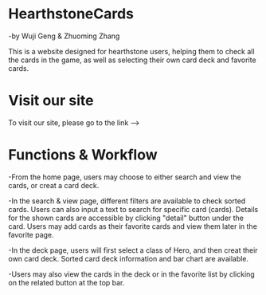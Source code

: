 # HearthstoneCards
-by Wuji Geng & Zhuoming Zhang

This is a website designed for hearthstone users, helping them to check all the cards in the game, as well as selecting their own card deck and favorite cards.

# Visit our site

To visit our site, please go to the link --> 

# Functions & Workflow

-From the home page, users may choose to either search and view the cards, or creat a card deck.

-In the search & view page, different filters are available to check sorted cards. Users can also input a text to search for specific card (cards).
 Details for the shown cards are accessible by clicking "detail" button under the card.
 Users may add cards as their favorite cards and view them later in the favorite page.

-In the deck page, users will first select a class of Hero, and then creat their own card deck. Sorted card deck information and bar chart are available.

-Users may also view the cards in the deck or in the favorite list by clicking on the related button at the top bar.
